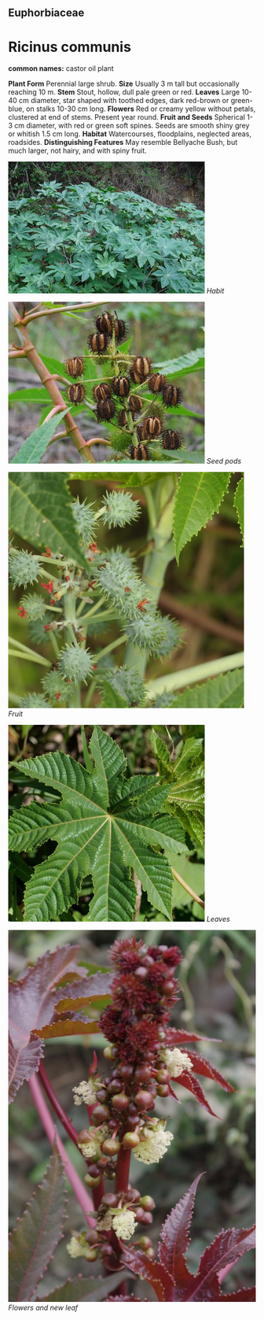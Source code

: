 ## Euphorbiaceae
# Ricinus communis
**common names:** castor oil plant

**Plant Form** Perennial large shrub. **Size** Usually 3 m tall but occasionally reaching 10 m. **Stem** Stout, hollow, dull pale green or red. **Leaves** Large 10-40 cm diameter, star shaped with toothed edges, dark red-brown or green-blue, on stalks 10-30 cm long. **Flowers** Red or creamy yellow without petals, clustered at end of stems. Present year round. **Fruit and Seeds** Spherical 1-3 cm diameter, with red or green soft spines. Seeds are smooth shiny grey or whitish 1.5 cm long. **Habitat** Watercourses, floodplains, neglected areas, roadsides. **Distinguishing Features** May resemble Bellyache Bush, but much larger, not hairy, and with spiny fruit.


![Habit](13637_Oxford_Falls_Sydney_8.jpg)
   *Habit* 

![Seed pods](13636_Oxford_Falls_Sydney_7.jpg)
   *Seed pods* 

![Fruit](88116_P1233681.jpg)
   *Fruit* 

![Leaves](101386_P1218779.jpg)
   *Leaves* 

![Flowers and new leaf](6877_IMGP2095.jpg)
   *Flowers and new leaf* 

